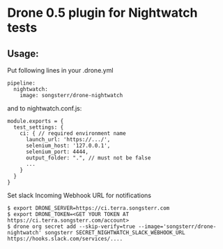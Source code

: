 # Drone 0.5 plugin for Nightwatch tests

## Usage:

Put following lines in your .drone.yml

    pipeline:
      nightwatch:
        image: songsterr/drone-nightwatch

and to nightwatch.conf.js:

    module.exports = {
      test_settings: {
        ci: { // required environment name
          launch_url: 'https://.../', 
          selenium_host: '127.0.0.1',
          selenium_port: 4444,
          output_folder: ".", // must not be false
          ...
        }
      }
    }

Set slack Incoming Webhook URL for notifications
 
    $ export DRONE_SERVER=https://ci.terra.songsterr.com
    $ export DRONE_TOKEN=<GET YOUR TOKEN AT https://ci.terra.songsterr.com/account>
    $ drone org secret add --skip-verify=true --image='songsterr/drone-nightwatch' songsterr SECRET_NIGHTWATCH_SLACK_WEBHOOK_URL https://hooks.slack.com/services/....
